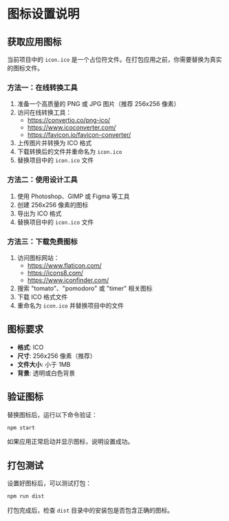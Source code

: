 # 图标设置说明

## 获取应用图标

当前项目中的 `icon.ico` 是一个占位符文件。在打包应用之前，你需要替换为真实的图标文件。

### 方法一：在线转换工具

1. 准备一个高质量的 PNG 或 JPG 图片（推荐 256x256 像素）
2. 访问在线转换工具：
   - https://convertio.co/png-ico/
   - https://www.icoconverter.com/
   - https://favicon.io/favicon-converter/
3. 上传图片并转换为 ICO 格式
4. 下载转换后的文件并重命名为 `icon.ico`
5. 替换项目中的 `icon.ico` 文件

### 方法二：使用设计工具

1. 使用 Photoshop、GIMP 或 Figma 等工具
2. 创建 256x256 像素的图标
3. 导出为 ICO 格式
4. 替换项目中的 `icon.ico` 文件

### 方法三：下载免费图标

1. 访问图标网站：
   - https://www.flaticon.com/
   - https://icons8.com/
   - https://www.iconfinder.com/
2. 搜索 "tomato"、"pomodoro" 或 "timer" 相关图标
3. 下载 ICO 格式文件
4. 重命名为 `icon.ico` 并替换项目中的文件

## 图标要求

- **格式**: ICO
- **尺寸**: 256x256 像素（推荐）
- **文件大小**: 小于 1MB
- **背景**: 透明或白色背景

## 验证图标

替换图标后，运行以下命令验证：

```bash
npm start
```

如果应用正常启动并显示图标，说明设置成功。

## 打包测试

设置好图标后，可以测试打包：

```bash
npm run dist
```

打包完成后，检查 `dist` 目录中的安装包是否包含正确的图标。
